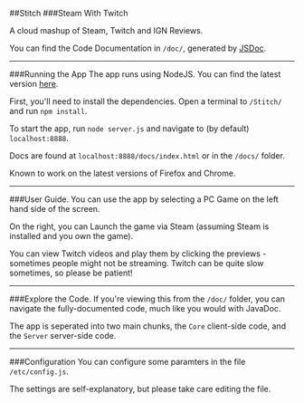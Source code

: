 ##Stitch
###Steam With Twitch


A cloud mashup of Steam, Twitch and IGN Reviews.

You can find the Code Documentation in `/doc/`, generated by [JSDoc](http://usejsdoc.org).


---

###Running the App
The app runs using NodeJS. You can find the latest version [here](http://nodejs.org/).

First, you'll need to install the dependencies. Open a terminal to `/Stitch/` and run `npm install`.

To start the app, run `node server.js` and navigate to (by default) `localhost:8888`.

Docs are found at `localhost:8888/docs/index.html` or in the `/docs/` folder.

Known to work on the latest versions of Firefox and Chrome.


---

###User Guide.
You can use the app by selecting a PC Game on the left hand side of the screen. 

On the right, you can Launch the game via Steam (assuming Steam is installed and you own the game).

You can view Twitch videos and play them by clicking the previews - sometimes people might not be streaming. 
Twitch can be quite slow sometimes, so please be patient!


---

###Explore the Code.
If you're viewing this from the `/doc/` folder, you can navigate the fully-documented code, much like you would with JavaDoc.

The app is seperated into two main chunks, the `Core` client-side code, and the `Server` server-side code.


---

###Configuration
You can configure some paramters in the file `/etc/config.js`. 

The settings are self-explanatory, but please take care editing the file.
